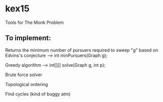 # kex15
Tools for The Monk Problem

<h2>To implement:</h2>

Returns the minimum number of pursuers required to sweep "g" based on Edvins's conjecture --> int minPursuers(Graph g);

Greedy algorithm --> int[][] solve(Graph g, int p);

Brute force solver

Topological ordering

Find cycles (kind of buggy atm)
